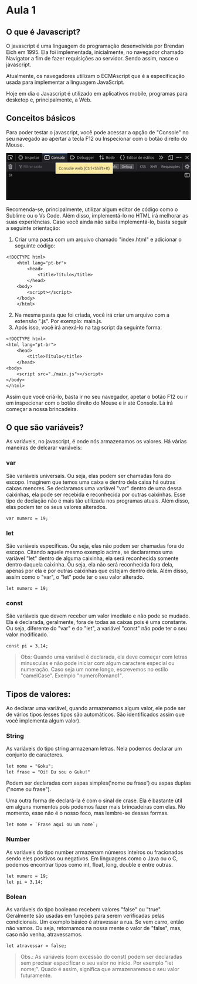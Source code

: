# Aula 1

## O que é Javascript?
O javascript é uma linguagem de programação desenvolvida por Brendan Eich em 1995. Ela foi implementada, inicialmente, no navegador chamado Navigator a fim de fazer requisições ao servidor. Sendo assim, nasce o javascript.

Atualmente, os navegadores utilizam o ECMAscript que é a especificação usada para implementar a linguagem JavaScript.

Hoje em dia o Javascript é utilizado em aplicativos mobile, programas para desketop e, principalmente, a Web.

## Conceitos básicos
Para poder testar o javascript, você pode acessar a opção de "Console" no seu navegado ao apertar a tecla F12 ou Inspecionar com o botão direito do Mouse.

![Console](./Fotos/Javascript%20console.png)

Recomenda-se, principalmente, utilizar algum editor de código como o Sublime ou o Vs Code. Além disso, implementá-lo no HTML irá melhorar as suas experiências. Caso você ainda não saiba implementá-lo, basta seguir a seguinte orientação:

1. Criar uma pasta com um arquivo chamado  "index.html" e adicionar o seguinte código:
```
<!DOCTYPE html>
    <html lang="pt-br">
        <head>
            <title>Título</title>
        </head>
    <body>
        <script></script>
    </body>
    </html> 
```
2. Na mesma pasta que foi criada, você irá criar um arquivo com a extensão ".js". Por exemplo: main.js.
3. Após isso, você irá anexá-lo na tag script da seguinte forma:
```
<!DOCTYPE html>
<html lang="pt-br">
    <head>
        <title>Título</title>
    </head>
<body>
    <script src="./main.js"></script>
</body>
</html> 
```

Assim que você criá-lo, basta ir no seu navegador, apetar o botão F12 ou ir em inspecionar com o botão direito do Mouse e ir até Console. Lá irá começar a nossa brincadeira.

## O que são variáveis?
As variáveis, no javascript, é onde nós armazenamos os valores. Há várias maneiras de delcarar variáveis:

### var
São variáveis universais. Ou seja, elas podem ser chamadas fora do escopo.
Imaginem que temos uma caixa e dentro dela caixa há outras caixas menores. Se declaramos uma variável "var" dentro de uma dessa caixinhas, ela pode ser recebida e reconhecida por outras caixinhas. Esse tipo de declação não é mais tão utilizada nos programas atuais. Além disso, elas podem ter os seus valores alterados.
```
var numero = 19;
```
### let
São variáveis específicas. Ou seja, elas não podem ser chamadas fora do escopo.
Citando aquele mesmo exemplo acima, se declararmos uma variável "let" dentro de alguma caixinha, ela será reconhecida somente dentro daquela caixinha. Ou seja, ela não será reconhecida fora dela, apenas por ela e por outras caixinhas que estejam dentro dela. Além disso, assim como o "var", o "let" pode ter o seu valor alterado.
```
let numero = 19;
```
### const
São variáveis que devem receber um valor imediato e não pode se mudado. Ela é declarada, geralmente, fora de todas as caixas pois é uma constante. Ou seja, diferente do "var" e do "let", a variável "const" não pode ter o seu valor modificado.
```
const pi = 3,14;
```

> Obs: Quando uma variável é declarada, ela deve começar com letras minusculas e não pode iniciar com algum caractere especial ou numeração. Caso seja um nome longo, escrevemos no estilo "camelCase". Exemplo "numeroRomano1".

## Tipos de valores:
Ao declarar uma variável, quando armazenamos algum valor, ele pode ser de vários tipos (esses tipos são automáticos. São identificados assim que você implementa algum valor).

### String
As variáveis do tipo string armazenam letras. Nela podemos declarar um conjunto de caracteres.
```
let nome = "Goku";
let frase = "Oi! Eu sou o Guku!"
```
Podem ser declaradas com aspas simples('nome ou frase') ou aspas duplas ("nome ou frase").

Uma outra forma de declará-la é com o sinal de crase. Ela é bastante útil em alguns momentos pois podemos fazer mais brincadeiras com elas. No momento, esse não é o nosso foco, mas lembre-se dessas formas.
```
let nome = `Frase aqui ou um nome`;
```
### Number
As variáveis do tipo number armazenam números inteiros ou fracionados sendo eles positivos ou negativos.
Em linguagens como o Java ou o C, podemos encontrar tipos como int, float, long, double e entre outras.
```
let numero = 19;
let pi = 3,14;
```
### Bolean
As variáveis do tipo booleano recebem valores "false" ou "true". Geralmente são usadas em funções para serem verificadas pelas condicionais. Um exemplo básico é atravessar a rua. Se vem carro, então não vamos. Ou seja, retornamos na nossa mente o valor de "false", mas, caso não venha, atravessamos.
```
let atravessar = false;
```

> Obs.: As variáveis (com excessão do const) podem ser declaradas sem precisar especificar o seu valor no início. Por exemplo "let nome;". Quado é assim, significa que armazenaremos o seu valor futuramente.